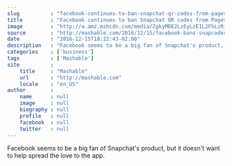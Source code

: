 ```yaml
---
slug          : "facebook-continues-to-ban-snapchat-qr-codes-from-pages-and-profiles"
title         : "Facebook continues to ban Snapchat QR codes from Pages and profiles"
image         : "http://a.amz.mshcdn.com/media/ZgkyMDE2LzEyLzE1L2FhLzRjMWEyYjFmNmMyOTRkNjJiZTRiMDdiYjQ4MmJlODIyLjExYzQ4LnBuZwpwCXRodW1iCTEyMDB4NjMwCmUJanBn/b5db7d31/f05/4c1a2b1f-6c29-4d62-be4b-07bb482be822.jpg"
source        : "http://mashable.com/2016/12/15/facebook-bans-snapcodes-/"
date          : "2016-12-15T18:22:43-02:00"
description   : "Facebook seems to be a big fan of Snapchat's product, but it doesn't want to help spread the love to the app."
categories    : ['business']
tags          : ['Mashable']
site          :
    title     : "Mashable"
    url       : "http://mashable.com"
    locale    : "en_US"
author        :
    name      : null
    image     : null
    biography : null
    profile   : null
    facebook  : null
    twitter   : null
---
```


Facebook seems to be a big fan of Snapchat's product, but it doesn't want to help spread the love to the app.
